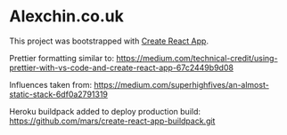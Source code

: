 # Alexchin.co.uk

This project was bootstrapped with [Create React App](https://github.com/facebookincubator/create-react-app).

Prettier formatting similar to:
https://medium.com/technical-credit/using-prettier-with-vs-code-and-create-react-app-67c2449b9d08

Influences taken from:
https://medium.com/superhighfives/an-almost-static-stack-6df0a2791319

Heroku buildpack added to deploy production build: https://github.com/mars/create-react-app-buildpack.git
